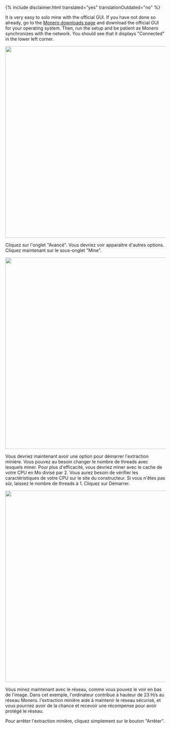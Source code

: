 {% include disclaimer.html translated="yes" translationOutdated="no" %}

It is very easy to solo mine with the official GUI. If you have not done so already, go to the <a href="{{site.baseurl}}/downloads/">Monero downloads page</a> and download the official GUI for your operating system. Then, run the setup and be patient as Monero synchronizes with the network. You should see that it displays "Connected" in the lower left corner.

<img src="/img/resources/user-guides/en/solo_mine_GUI/01.PNG" style="width: 600px;"/>

Cliquez sur l'onglet "Avancé". Vous devriez voir apparaître d'autres
options. Cliquez maintenant sur le sous-onglet "Mine".

<img src="/img/resources/user-guides/en/solo_mine_GUI/02.PNG" style="width: 600px;"/>

Vous devriez maintenant avoir une option pour démarrer l'extraction
minière. Vous pouvez au besoin changer le nombre de threads avec lesquels
miner. Pour plus d'efficacité, vous devriez miner avec le cache de votre CPU
en Mo divisé par 2. Vous aurez besoin de vérifier les caractéristiques de
votre CPU sur le site du constructeur. Si vous n'êtes pas sûr, laissez le
nombre de threads à 1. Cliquez sur Démarrer.

<img src="/img/resources/user-guides/en/solo_mine_GUI/03.PNG" style="width: 600px;"/>

Vous minez maintenant avec le réseau, comme vous pouvez le voir en bas de
l'image. Dans cet exemple, l'ordinateur contribue à hauteur de 23 H/s au
réseau Monero. l'extraction minière aide à maintenir le réseau sécurisé, et
vous pourriez avoir de la chance et recevoir une récompense pour avoir
protégé le réseau.

Pour arrêter l'extraction minière, cliquez simplement sur le bouton
"Arrêter".
